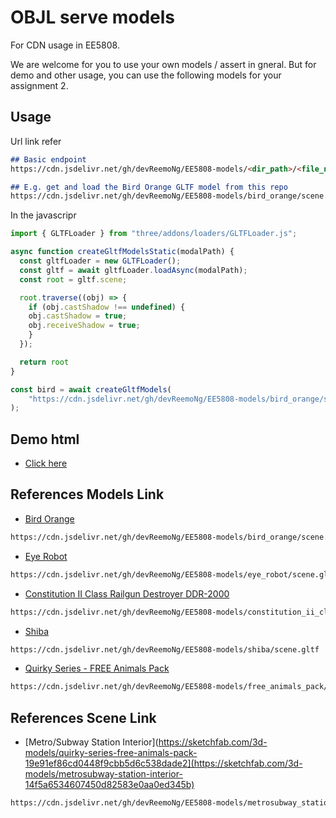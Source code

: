 # OBJL serve models

For CDN usage in EE5808.  

We are welcome for you to use your own models / assert in gneral. But for demo and other usage, you can use the following models for your assignment 2.

## Usage
Url link refer
```md
## Basic endpoint
https://cdn.jsdelivr.net/gh/devReemoNg/EE5808-models/<dir_path>/<file_name>

## E.g. get and load the Bird Orange GLTF model from this repo
https://cdn.jsdelivr.net/gh/devReemoNg/EE5808-models/bird_orange/scene.gltf
```

In the javascripr
```js
import { GLTFLoader } from "three/addons/loaders/GLTFLoader.js";

async function createGltfModelsStatic(modalPath) {
  const gltfLoader = new GLTFLoader();
  const gltf = await gltfLoader.loadAsync(modalPath);
  const root = gltf.scene;

  root.traverse((obj) => {
    if (obj.castShadow !== undefined) {
    obj.castShadow = true;
    obj.receiveShadow = true;
    }
  });

  return root
}

const bird = await createGltfModels(
    "https://cdn.jsdelivr.net/gh/devReemoNg/EE5808-models/bird_orange/scene.gltf"
);
```

## Demo html
- [Click here](https://github.com/devReemoNg/EE5808-models/blob/main/demo%20html/index.js)

## References Models Link
- [Bird Orange](https://sketchfab.com/3d-models/bird-orange-0d31748606c2499fb652c0c1052b7cfa)
```md
https://cdn.jsdelivr.net/gh/devReemoNg/EE5808-models/bird_orange/scene.gltf
```

- [Eye Robot](https://sketchfab.com/3d-models/eye-robot-0f62aedb1f564133b259b1dd02297673)
```md
https://cdn.jsdelivr.net/gh/devReemoNg/EE5808-models/eye_robot/scene.gltf
```

- [Constitution II Class Railgun Destroyer DDR-2000](https://sketchfab.com/3d-models/constitution-ii-class-railgun-destroyer-ddr-2000-3b04b0a0dc1244d28d99382f7d33d54e)
```md
https://cdn.jsdelivr.net/gh/devReemoNg/EE5808-models/constitution_ii_class_railgun_destroyer_ddr-2000/scene.gltf
```
 
- [Shiba](https://sketchfab.com/3d-models/shiba-faef9fe5ace445e7b2989d1c1ece361c)
```md
https://cdn.jsdelivr.net/gh/devReemoNg/EE5808-models/shiba/scene.gltf
```

- [Quirky Series - FREE Animals Pack](https://sketchfab.com/3d-models/quirky-series-free-animals-pack-19e91ef86cd0448f9cbb5d6c538dade2)
```md
https://cdn.jsdelivr.net/gh/devReemoNg/EE5808-models/free_animals_pack/scene.gltf
```

## References Scene Link
- [Metro/Subway Station Interior](https://sketchfab.com/3d-models/quirky-series-free-animals-pack-19e91ef86cd0448f9cbb5d6c538dade2](https://sketchfab.com/3d-models/metrosubway-station-interior-14f5a6534607450d82583e0aa0ed345b)
```md
https://cdn.jsdelivr.net/gh/devReemoNg/EE5808-models/metrosubway_station_interior/scene.gltf
```
